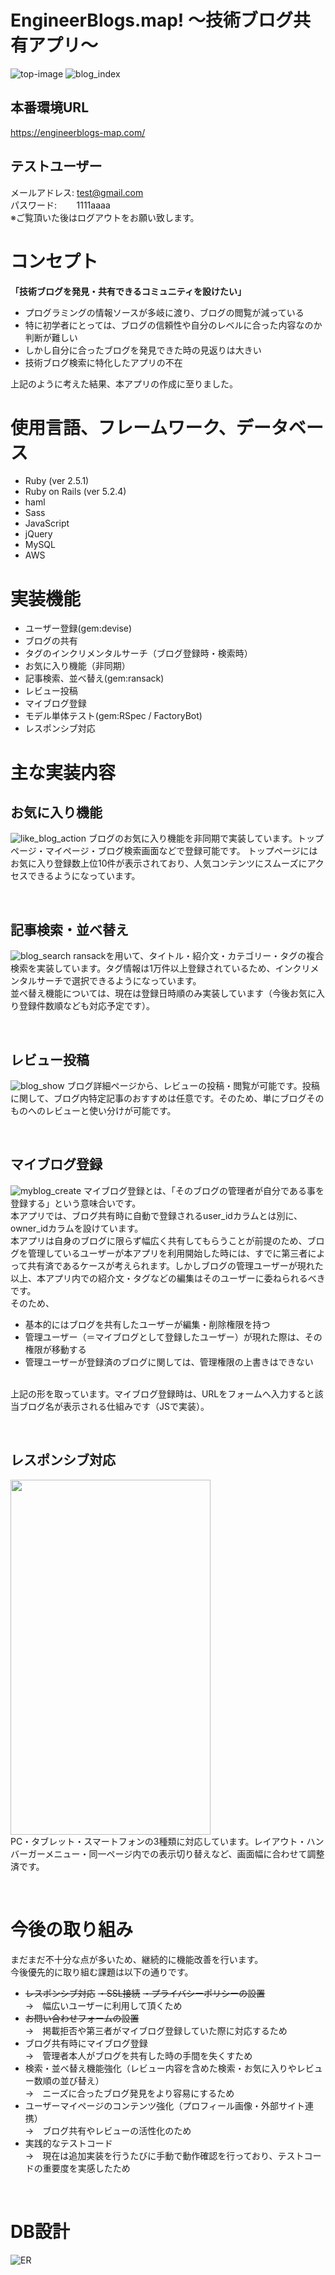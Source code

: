 # EngineerBlogs.map! 〜技術ブログ共有アプリ〜
![top-image](https://user-images.githubusercontent.com/62419040/84882534-5be77800-b0ca-11ea-868f-5879038e3718.png)
![blog_index](https://user-images.githubusercontent.com/62419040/83054306-30eea300-a08d-11ea-865d-9d06aad2ec50.jpg)

## 本番環境URL
https://engineerblogs-map.com/

## テストユーザー
メールアドレス: test@gmail.com<br>
パスワード:&nbsp; &nbsp; &nbsp; &nbsp; 1111aaaa<br>
※ご覧頂いた後はログアウトをお願い致します。

# コンセプト
**「技術ブログを発見・共有できるコミュニティを設けたい」**
- プログラミングの情報ソースが多岐に渡り、ブログの閲覧が減っている
- 特に初学者にとっては、ブログの信頼性や自分のレベルに合った内容なのか判断が難しい
- しかし自分に合ったブログを発見できた時の見返りは大きい
- 技術ブログ検索に特化したアプリの不在

上記のように考えた結果、本アプリの作成に至りました。

# 使用言語、フレームワーク、データベース
- Ruby (ver 2.5.1)
- Ruby on Rails (ver 5.2.4)
- haml
- Sass
- JavaScript
- jQuery
- MySQL
- AWS

# 実装機能
- ユーザー登録(gem:devise)
- ブログの共有
- タグのインクリメンタルサーチ（ブログ登録時・検索時）
- お気に入り機能（非同期）
- 記事検索、並べ替え(gem:ransack)
- レビュー投稿
- マイブログ登録
- モデル単体テスト(gem:RSpec / FactoryBot)
- レスポンシブ対応

# 主な実装内容

## お気に入り機能
![like_blog_action](https://user-images.githubusercontent.com/62419040/83034244-0132a180-a073-11ea-9870-773bc96e76ca.gif)
ブログのお気に入り機能を非同期で実装しています。トップページ・マイページ・ブログ検索画面などで登録可能です。
トップページにはお気に入り登録数上位10件が表示されており、人気コンテンツにスムーズにアクセスできるようになっています。
<p>&nbsp</p>

## 記事検索・並べ替え
![blog_search](https://user-images.githubusercontent.com/62419040/82435783-c4ddcf00-9acf-11ea-8b85-027dda6a8918.gif)
ransackを用いて、タイトル・紹介文・カテゴリー・タグの複合検索を実装しています。タグ情報は1万件以上登録されているため、インクリメンタルサーチで選択できるようになっています。  
並べ替え機能については、現在は登録日時順のみ実装しています（今後お気に入り登録件数順なども対応予定です）。
<p>&nbsp</p>

## レビュー投稿
![blog_show](https://user-images.githubusercontent.com/62419040/82435782-c4453880-9acf-11ea-8d54-072cf7366c28.jpg)
ブログ詳細ページから、レビューの投稿・閲覧が可能です。投稿に関して、ブログ内特定記事のおすすめは任意です。そのため、単にブログそのものへのレビューと使い分けが可能です。
<p>&nbsp</p>

## マイブログ登録
![myblog_create](https://user-images.githubusercontent.com/62419040/84882553-630e8600-b0ca-11ea-9dd3-7db11a0abda0.gif)
マイブログ登録とは、「そのブログの管理者が自分である事を登録する」という意味合いです。
<br>
本アプリでは、ブログ共有時に自動で登録されるuser_idカラムとは別に、owner_idカラムを設けています。  
本アプリは自身のブログに限らず幅広く共有してもらうことが前提のため、ブログを管理しているユーザーが本アプリを利用開始した時には、すでに第三者によって共有済であるケースが考えられます。しかしブログの管理ユーザーが現れた以上、本アプリ内での紹介文・タグなどの編集はそのユーザーに委ねられるべきです。<br>
そのため、<br>
- 基本的にはブログを共有したユーザーが編集・削除権限を持つ
- 管理ユーザー（＝マイブログとして登録したユーザー）が現れた際は、その権限が移動する
- 管理ユーザーが登録済のブログに関しては、管理権限の上書きはできない
<br>
上記の形を取っています。マイブログ登録時は、URLをフォームへ入力すると該当ブログ名が表示される仕組みです（JSで実装）。
<p>&nbsp</p>

## レスポンシブ対応
<img src="https://user-images.githubusercontent.com/62419040/84199805-bdaf4d00-aae0-11ea-9d2c-6d4f7d572ed1.gif" width="320px" height="568px">
<br>
PC・タブレット・スマートフォンの3種類に対応しています。レイアウト・ハンバーガーメニュー・同一ページ内での表示切り替えなど、画面幅に合わせて調整済です。
<p>&nbsp</p>

# 今後の取り組み
まだまだ不十分な点が多いため、継続的に機能改善を行います。  
今後優先的に取り組む課題は以下の通りです。

- ~~レスポンシブ対応~~ ~~・SSL接続~~ ~~・プライバシーポリシーの設置~~  
  →　幅広いユーザーに利用して頂くため
- ~~お問い合わせフォームの設置~~  
  →　掲載拒否や第三者がマイブログ登録していた際に対応するため
- ブログ共有時にマイブログ登録  
  →　管理者本人がブログを共有した時の手間を失くすため
- 検索・並べ替え機能強化（レビュー内容を含めた検索・お気に入りやレビュー数順の並び替え）  
  →　ニーズに合ったブログ発見をより容易にするため
- ユーザーマイページのコンテンツ強化（プロフィール画像・外部サイト連携）  
  →　ブログ共有やレビューの活性化のため
- 実践的なテストコード  
  →　現在は追加実装を行うたびに手動で動作確認を行っており、テストコードの重要度を実感したため
<p>&nbsp</p>

# DB設計
![ER](https://user-images.githubusercontent.com/62419040/82435780-c4453880-9acf-11ea-94b2-4cee199ece5f.jpeg)
